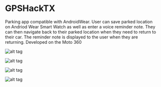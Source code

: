 GPSHackTX
=========
Parking app compatible with AndroidWear. User can save parked location on Andriod Wear Smart Watch as well as enter a voice reminder note. They can then navigate back to their parked location when they need to return to their car. The reminder note is displayed to the user when they are returning. Developed on the Moto 360

![alt tag](https://cloud.githubusercontent.com/assets/5332531/4693549/38204eb6-57a1-11e4-8666-a2633e67456f.jpg)

![alt tag](https://github.com/baibye/GPSHackTX/blob/master/10730787_10152838291035152_1814899733_o.jpg)

![alt tag](https://github.com/baibye/GPSHackTX/blob/master/10732518_10152838291030152_1500353515_o.jpg)

![alt tag](https://github.com/baibye/GPSHackTX/blob/master/10742757_10152838291005152_1886634242_o.jpg)